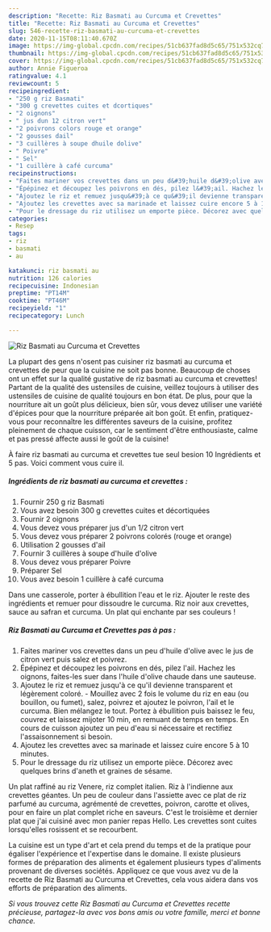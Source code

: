 ```yaml
---
description: "Recette: Riz Basmati au Curcuma et Crevettes"
title: "Recette: Riz Basmati au Curcuma et Crevettes"
slug: 546-recette-riz-basmati-au-curcuma-et-crevettes
date: 2020-11-15T08:11:40.670Z
image: https://img-global.cpcdn.com/recipes/51cb637fad8d5c65/751x532cq70/riz-basmati-au-curcuma-et-crevettes-photo-principale-de-la-recette.jpg
thumbnail: https://img-global.cpcdn.com/recipes/51cb637fad8d5c65/751x532cq70/riz-basmati-au-curcuma-et-crevettes-photo-principale-de-la-recette.jpg
cover: https://img-global.cpcdn.com/recipes/51cb637fad8d5c65/751x532cq70/riz-basmati-au-curcuma-et-crevettes-photo-principale-de-la-recette.jpg
author: Annie Figueroa
ratingvalue: 4.1
reviewcount: 5
recipeingredient:
- "250 g riz Basmati"
- "300 g crevettes cuites et dcortiques"
- "2 oignons"
- " jus dun 12 citron vert"
- "2 poivrons colors rouge et orange"
- "2 gousses dail"
- "3 cuillères à soupe dhuile dolive"
- " Poivre"
- " Sel"
- "1 cuillère à café curcuma"
recipeinstructions:
- "Faites mariner vos crevettes dans un peu d&#39;huile d&#39;olive avec le jus de citron vert puis salez et poivrez."
- "Épépinez et découpez les poivrons en dés, pilez l&#39;ail. Hachez les oignons, faites-les suer dans l&#39;huile d&#39;olive chaude dans une sauteuse."
- "Ajoutez le riz et remuez jusqu&#39;à ce qu&#39;il devienne transparent et légèrement coloré. Mouillez avec 2 fois le volume du riz en eau (ou bouillon, ou fumet), salez, poivrez et ajoutez le poivron, l&#39;ail et le curcuma. Bien mélangez le tout. Portez à ébullition puis baissez le feu, couvrez et laissez mijoter 10 min, en remuant de temps en temps. En cours de cuisson ajoutez un peu d&#39;eau si nécessaire et rectifiez l&#39;assaisonnement si besoin."
- "Ajoutez les crevettes avec sa marinade et laissez cuire encore 5 à 10 minutes."
- "Pour le dressage du riz utilisez un emporte pièce. Décorez avec quelques brins d&#39;aneth et graines de sésame."
categories:
- Resep
tags:
- riz
- basmati
- au

katakunci: riz basmati au 
nutrition: 126 calories
recipecuisine: Indonesian
preptime: "PT14M"
cooktime: "PT46M"
recipeyield: "1"
recipecategory: Lunch

---
```



![Riz Basmati au Curcuma et Crevettes](https://img-global.cpcdn.com/recipes/51cb637fad8d5c65/751x532cq70/riz-basmati-au-curcuma-et-crevettes-photo-principale-de-la-recette.jpg)

La plupart des gens n'osent pas cuisiner riz basmati au curcuma et crevettes de peur que la cuisine ne soit pas bonne. Beaucoup de choses ont un effet sur la qualité gustative de riz basmati au curcuma et crevettes! Partant de la qualité des ustensiles de cuisine, veillez toujours à utiliser des ustensiles de cuisine de qualité toujours en bon état. De plus, pour que la nourriture ait un goût plus délicieux, bien sûr, vous devez utiliser une variété d'épices pour que la nourriture préparée ait bon goût. Et enfin, pratiquez-vous pour reconnaître les différentes saveurs de la cuisine, profitez pleinement de chaque cuisson, car le sentiment d'être enthousiaste, calme et pas pressé affecte aussi le goût de la cuisine!

<!--inarticleads1-->

À faire riz basmati au curcuma et crevettes tue seul besion 10 Ingrédients et 5 pas. Voici comment vous cuire il.

##### Ingrédients de riz basmati au curcuma et crevettes :

1. Fournir 250 g riz Basmati
1. Vous avez besoin 300 g crevettes cuites et décortiquées
1. Fournir 2 oignons
1. Vous devez vous préparer  jus d&#39;un 1/2 citron vert
1. Vous devez vous préparer 2 poivrons colorés (rouge et orange)
1. Utilisation 2 gousses d&#39;ail
1. Fournir 3 cuillères à soupe d&#39;huile d&#39;olive
1. Vous devez vous préparer  Poivre
1. Préparer  Sel
1. Vous avez besoin 1 cuillère à café curcuma


Dans une casserole, porter à ébullition l&#39;eau et le riz. Ajouter le reste des ingrédients et remuer pour dissoudre le curcuma. Riz noir aux crevettes, sauce au safran et curcuma. Un plat qui enchante par ses couleurs ! 

<!--inarticleads2-->

##### Riz Basmati au Curcuma et Crevettes pas à pas :

1. Faites mariner vos crevettes dans un peu d&#39;huile d&#39;olive avec le jus de citron vert puis salez et poivrez.
1. Épépinez et découpez les poivrons en dés, pilez l&#39;ail. Hachez les oignons, faites-les suer dans l&#39;huile d&#39;olive chaude dans une sauteuse.
1. Ajoutez le riz et remuez jusqu&#39;à ce qu&#39;il devienne transparent et légèrement coloré. - Mouillez avec 2 fois le volume du riz en eau (ou bouillon, ou fumet), salez, poivrez et ajoutez le poivron, l&#39;ail et le curcuma. Bien mélangez le tout. Portez à ébullition puis baissez le feu, couvrez et laissez mijoter 10 min, en remuant de temps en temps. En cours de cuisson ajoutez un peu d&#39;eau si nécessaire et rectifiez l&#39;assaisonnement si besoin.
1. Ajoutez les crevettes avec sa marinade et laissez cuire encore 5 à 10 minutes.
1. Pour le dressage du riz utilisez un emporte pièce. Décorez avec quelques brins d&#39;aneth et graines de sésame.


Un plat raffiné au riz Venere, riz complet italien. Riz à l&#39;indienne aux crevettes géantes. Un peu de couleur dans l&#39;assiette avec ce plat de riz parfumé au curcuma, agrémenté de crevettes, poivron, carotte et olives, pour en faire un plat complet riche en saveurs. C&#39;est le troisième et dernier plat que j&#39;ai cuisiné avec mon panier repas Hello. Les crevettes sont cuites lorsqu&#39;elles rosissent et se recourbent. 

<!--inarticleads1-->

<p>
La cuisine est un type d'art et cela prend du temps et de la pratique pour égaliser l'expérience et l'expertise dans le domaine. Il existe plusieurs formes de préparation des aliments et également plusieurs types d'aliments provenant de diverses sociétés. Appliquez ce que vous avez vu de la recette de Riz Basmati au Curcuma et Crevettes, cela vous aidera dans vos efforts de préparation des aliments.
</p>

<p>
<i>Si vous trouvez cette Riz Basmati au Curcuma et Crevettes recette précieuse, partagez-la avec vos bons amis ou votre famille, merci et bonne chance.</i>
</p>
